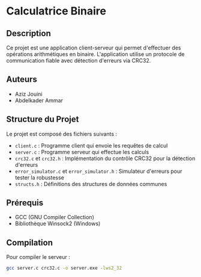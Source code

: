 # Calculatrice Binaire

## Description

Ce projet est une application client-serveur qui permet d'effectuer des opérations arithmétiques en binaire. L'application utilise un protocole de communication fiable avec détection d'erreurs via CRC32.

## Auteurs

- Aziz Jouini  
- Abdelkader Ammar

## Structure du Projet

Le projet est composé des fichiers suivants :

- `client.c` : Programme client qui envoie les requêtes de calcul  
- `server.c` : Programme serveur qui effectue les calculs  
- `crc32.c` et `crc32.h` : Implémentation du contrôle CRC32 pour la détection d'erreurs  
- `error_simulator.c` et `error_simulator.h` : Simulateur d'erreurs pour tester la robustesse  
- `structs.h` : Définitions des structures de données communes

## Prérequis

- GCC (GNU Compiler Collection)  
- Bibliothèque Winsock2 (Windows)

## Compilation

Pour compiler le serveur :

```bash
gcc server.c crc32.c -o server.exe -lws2_32
